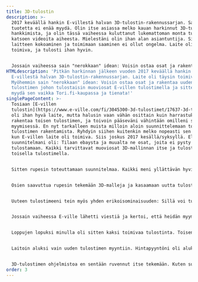 ```yaml
---
title: 3D-tulostin
description: >-
  2017 keväällä hankin E-villestä halvan 3D-tulostin-rakennussarjan. Samaa
  tuotetta ei enää myydä. Olin itse asiassa melko kauan harkinnut 3D-tulostimen
  hankkimista, ja olin tässä vaiheessa kuluttanut lukemattoman monta tuntia
  katsoen videoita aiheesta. Mielestäni olin ihan alan asiantuntija. Siispä
  laitteen kokoaminen ja toimimaan saaminen ei ollut ongelma. Laite oli täysin
  toimiva, ja tulosti ihan hyvin.


  Jossain vaiheessa sain "nerokkaan" idean: Voisin ostaa osat ja rakentaa uuden tulostimen johon tulostaisin muoviosat E-villen tulostimella ja sitten voisin myydä sen vaikka Tori.fi-kaupassa ja tienata! No, suunnitelma ei ihan toteutunut, mutta sain kyllä itselleni toisen toimivan tulostimen.
HTMLdescription: 'Pitkän harkinnan jälkeen vuoden 2017 keväällä hankin itselleni
  E-villestä halvan 3D-tulostin-rakennussarjan. Laite oli täysin toimiva.
  Myöhemmin sain "nerokkaan" idean: Voisin ostaa osat ja rakentaa uuden
  tulostimen johon tulostaisin muoviosat E-villen tulostimella ja sitten voisin
  myydä sen vaikka Tori.fi-kaupassa ja tienata!'
singlePageContent: >-
  Tosiaan [E-villen
  tulostin](https://www.e-ville.com/fi/3045300-3d-tulostimet/17637-3d-tulostin-prusa-i3-pohjainen-rakennussarja.html)
  oli ihan hyvä laite, mutta halusin vaan vähän osittain kuin harrastuksena
  rakentaa toisen tulostimen, ja toivoin pääseväni vähintään omilleni sen
  myymisessä. En nyt tarkalleen muista milloin aloin suunnittelemaan toisen
  tulostimen rakentamista. Ryhdyin siihen kuitenkin melko nopeasti sen jälkeen,
  kun E-villen laite oli toimiva. Siis joskus 2017 kesällä/syksyllä. Eli siis
  suunnitelmani oli: Tilaan ebaysta ja muualta ne osat, joita ei pysty
  tulostamaan. Kaikki tarvittavat muoviosat 3D-mallinnan itse ja tulostan sitten
  toisella tulostimella.


  Sitten rupesin toteuttamaan suunnitelmaa. Kaikki meni yllättävän hyvin. Muutamia viikkoja tilaamisen jälkeen postilaatikkoon alkoi tulla mystisiä kiina-lähetyksiä. Ja niitähän tuli aika paljon. Yhteensä muistaakseni noin 30. Viikon ajan Posti toi joka päivä useita lähetyksiä, ja samaan aikaan julkisuudessa puhuttiin, miten Posti tekee tappiota, koska ihmiset tilaavat niin paljon krääsää Kiinasta. No, minun tilaukseni eivät olleet krääsää. Myös Postin luotettavuudesta on keskusteltu, mutta minulla on vain hyviä kokemuksia. Kaikki Kiinasta tilaamani pakkaukset ovat aina saapuneet perille, vaikka joskus pakkaukset näyttävät aika hämäriltä. (Tyylin pieni musta jätesäkki, jossa lukee jotain kiinaksi ja osoitetietoni lukevat jossain ja paketin sisällöksi on merkattu GIFT 2$)


  Osien saavuttua rupesin tekemään 3D-malleja ja kasaamaan uutta tulostinta. Edelleen kaikki sujui hienosti. Suurin osa tekemistäni malleista olivat sopivia ensimmäisellä yrityksellä, ja lähes kaikki elektroniikka-osat olivat toimivia. Jossain oli jotain pientä ongelmaa, mutta siitä sai sitten rahat takaisin ja laitoin uuden osan tilaukseen. Melko nopeasti minulla oli toimiva tulostin. Kuten kuvista huomaa, ulkonäöltään uusi tulostin muistuttaa melko paljon E-villen tulostinta. Tämä ei ole sattumaa, vaan käytin E-villen tulostinta inspiraationa suunnitellessani uutta tulostinta. Suurin ulkonäön yhteinen tekijä tulostimissa on se, että molemmissa runko on rakennettu 2020-alumiiniprofiileista.<img id=printer src="/img/printer-small.jpg" width=500px style="float: right;" alt="3D-tulostin">


  Uuteen tulostimeeni tein myös yhden erikoisominaisuuden: Sillä voi tulostaa kahta eri väriä samaan printtiin. Tämän totetutin siten, että siinä on kaksi tulostinlankaa liikuttavaa moottoria (extruder), joista toinen on ns. "bowden extruder" ja toinen "direct drive extruder". Molemmat puskevat tulostinlankaa saman suuttimen läpi. Yllättävää kyllä, tämäkin ominaisuus toimii ja sain printattua kaksivärisiä osia. Myöhemmin kyllä totesin että ainakaan minä en koskaa oikeasti käytännössä tulosta kaksivärisiä osia. <img id=globe src="/img/globe-small.jpg" width=300px style="float: left;" alt="3D-tulostettu kaksivärinen maapallo">


  Jossain vaiheessa E-ville lähetti viestiä ja kertoi, että heidän myymänsä tulostimen virtalähde on vaarallinen ja se pitäisi vaihtaa. En tarkalleen muista, olinko tässä vaiheessa jo alkanut rakentaa uutta tulostinta. Viestissä sanottiin, että vanha virtalähde pitäisi irrottaa ja lähettää E-villelle, ja he sitten lähettäisivät mahdollisimman nopeasti uuden virtalähteen. Valitettavasti siinä olisi kestänyt ainakin 5-9 viikkoa. Enhän minä voinut olla niin kauan ilman tulostinta, kun pitäisi vielä tulostaa osia toista tulostinta varten. Onneksi meillä oli kotona yksi vanha pöytätietokone, jota ei oltu käytetty pitkään aikaan. Nappasin siitä virtalähteen ja totesin, että sen 12 voltin linjan (Tulostimeni toimii 12V jännitteellä) pitäisi pitäisi olla tarpeeksi tehokas tulostimeeni. Siispä kytkin sen tulostimeeni, ja lähetin vanhan virtalähteen E-villelle. En tarvinnut enää heiltä uutta virtalähdettä, ja he onneksi tarjosivatkin mahdollisuutta saada rahaa uuden virtalähteen sijasta, kun lähetin vanhan vaarallisen virtalähteen heille. Tämän jälkeen minulla oli siis edelleen toimiva tulostin, mutta virtalähde oli vanha tietokoneen virtalähde, joka sopi tulostimeen täysin, kunhan vain ensin olin tulostanut pienet muoviosat, joilla sen sai tulostimen runkoon kätevästi kiinnni.<img id=boat src="/img/boat-small.JPG" width=300px style="float: left;" alt="Sininen 3DBenchy">


  Loppujen lopuksi minulla oli sitten kaksi toimivaa tulostinta. Toisen olin itse rakentanut täysin alusta asti, ja toinen oli E-villen rakennussarjaan perustuva. Sitäkin oli kyllä muokannut virtalähteen vaihdon lisäksi lisäämällä siihen LCD-näytön ja vaihtamalla lasisen tulostusalustan metalliseen. Tulostusalustan vaihto oli pakollinen, koska lasinen alusta meni rikki. (Vinkki: Tulosteet voivat tarttua alustaan kiinni melko vahvasti. Älä silti yritä irrottaa niitä puukolla. Käytä jotain vähemmän vaarallista työkalua (esim. metallinen lasta) , ja pidä terää aina itsestäsi poispäin. Puukkoa käyttäessä voisi ehkä käydä ainakin niin, että puukko lipeää ja puukotat itseäsi käteen. Tällöin huonolla tuurilla voisit myös pudottaa kädessäsi olevan lasisen tulostusalustan, ja se voisi tietenkin mennä rikki. Älä käytä puukkoa.)


  Laitoin aluksi vain uuden tulostimen myyntiin. Hintapyyntöni oli aluksi melko korkea, muistaakseni noin 500€. Laskin sitä hiljalleen alas, kun ostajia ei tullut. Lopulta hintapyyntöni oli 300€. En halunnut laskea hintaa enää alemmas, koska omissa silmissäni tulostin oli ainakin tämän arvoinen. Ehkä sillä oli myös tunnearvoa, olihan se täysin minun omaa käsialaani. Tässä vaiheessa laitoin myös E-villen tulostimen myyntiin. Sen hinnaksi laitoin 150€. Lopulta E-villen tulostin meni kaupaksi muistaakseni hintaan 130€. Kokonaan itse rakentamani ja suunnitelemani tulostin on edelleen käytössäni. Näin myöhemmin ajateltuna olen ihan tyytyväinen siihen, että möin E-ville tulostimen enkä itse tehtyä laitetta.<img id=printer-electronics src="/img/printer-electronics-small.JPG" width=400px style="float: left;" alt="3D-tulostimen elektroniikka (RAMPS 1.4) ja tuuletin">


  3D-tulostimen ohjelmistoa en sentään ruvennut itse tekemään. Kuten suuri osa markkinoiden 3D-tulostimista, minunkin tulostimeni pyörittää open-source-ohjelmistoa nimeltä [Marlin](https://marlinfw.org/). Mielestäni hienoa on se, että 3D-tulostimen aivoina toimii Arduino Mega 2560, ja Marlin-ohjelmiston voi "kääntää" (compile) ja asentaa käyttäen Arduino IDE:tä.
order: 3
---
```

